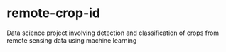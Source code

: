 # remote-crop-id
Data science project involving detection and classification of crops from remote sensing data using machine learning

